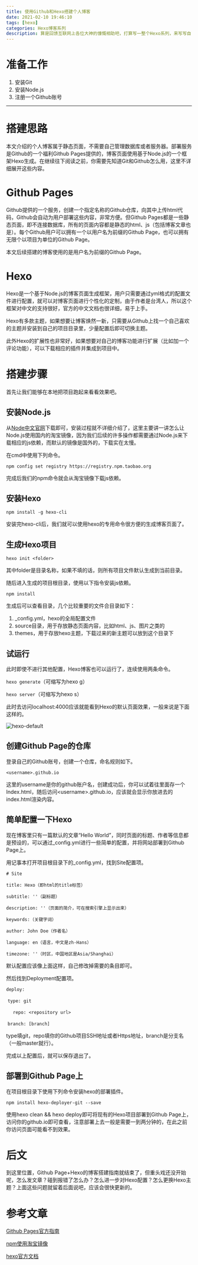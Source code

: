 ```yaml
---
title: 使用Github和Hexo搭建个人博客
date: 2021-02-10 19:46:10
tags: [hexo]
categories: Hexo博客系列
description: 算是回馈互联网上各位大神的慷慨相助吧，打算写一整个Hexo系列，来写写自己对个人博客搭建的经验
---
```


# 准备工作

1. 安装Git
2. 安装Node.js
3. 注册一个Github账号

---

# 搭建思路

本文介绍的个人博客属于静态页面，不需要自己管理数据库或者服务器。部署服务是Github的一个福利Github Pages提供的，博客页面使用基于Node.js的一个框架Hexo生成。在继续往下阅读之前，你需要先知道Git和Github怎么用，这里不详细展开这些内容。

# Github Pages

Github提供的一个服务，创建一个指定名称的Github仓库，向其中上传html代码，Github会自动为用户部署这些内容，非常方便。但Github Pages都是一些静态页面，即不连接数据库，所有的页面内容都是静态的html、js（包括博客文章也是）。每个Github用户可以拥有一个以用户名为前缀的Github Page，也可以拥有无限个以项目为单位的Github Page。

本文后续搭建的博客使用的是用户名为前缀的Github Page。

# Hexo

Hexo是一个基于Node.js的博客页面生成框架，用户只需要通过yml格式的配置文件进行配置，就可以对博客页面进行个性化的定制，由于作者是台湾人，所以这个框架对中文的支持很好，官方的中文文档也很详细，易于上手。

Hexo有多款主题，如果想要让博客焕然一新，只需要从Github上找一个自己喜欢的主题并安装到自己的项目目录里，少量配置后即可切换主题。

此外Hexo的扩展性也非常好，如果想要对自己的博客功能进行扩展（比如加一个评论功能），可以下载相应的插件并集成到项目中。

# 搭建步骤

首先让我们能够在本地把项目跑起来看看效果吧。

## 安装Node.js

从[Node中文官网](https://nodejs.org/zh-cn/)下载即可，安装过程就不详细介绍了，这里主要讲一讲怎么让Node.js使用国内的淘宝镜像，因为我们后续的许多操作都需要通过Node.js来下载相应的js依赖，而默认的镜像是国外的，下载实在太慢。

在cmd中使用下列命令。

`npm config set registry https://registry.npm.taobao.org`

完成后我们的npm命令就会从淘宝镜像下载js依赖。

## 安装Hexo

`npm install -g hexo-cli`

安装完hexo-cli后，我们就可以使用hexo的专用命令很方便的生成博客页面了。

## 生成Hexo项目

`hexo init <folder>`

其中folder是目录名称，如果不填的话，则所有项目文件默认生成到当前目录。

随后进入生成的项目根目录，使用以下指令安装js依赖。

`npm install`

生成后可以查看目录，几个比较重要的文件合目录如下：

1. _config.yml，hexo的全局配置文件
2. source目录，用于存放静态页面内容，比如html、js、图片之类的
3. themes，用于存放hexo主题，下载过来的新主题可以放到这个目录下

## 试运行

此时即使不进行其他配置，Hexo博客也可以运行了，连续使用两条命令。

`hexo generate`（可缩写为hexo g）

`hexo server`（可缩写为hexo s）

此时去访问localhost:4000应该就能看到Hexo的默认页面效果，一般来说是下面这样的。

![hexo-default](hexo-default.png)

## 创建Github Page的仓库

登录自己的Github账号，创建一个仓库，命名规则如下。

`<username>.github.io`

这里的username是你的github账户名，创建成功后，你可以试着往里面存一个Index.html，随后访问\<username\>.github.io，应该就会显示你放进去的index.html渲染内容。

## 简单配置一下Hexo

现在博客里只有一篇默认的文章“Hello World”，同时页面的标题、作者等信息都是预设的，可以通过_config.yml进行一些简单的配置，并将网站部署到Github Page上。

用记事本打开项目根目录下的_config.yml，找到Site配置项。

`# Site`

`title: Hexo（即html的title标签）`

`subtitle: ''（副标题）`

`description: ''（页面的简介，可在搜索引擎上显示出来）`

`keywords:（关键字词）`

`author: John Doe（作者名）`

`language: en（语言，中文是zh-Hans）`

`timezone: ''（时区，中国地区是Asia/Shanghai）`

默认配置应该像上面这样，自己修改掉需要的条目即可。

然后找到Deployment配置项。

`deploy:  `

​	`type: git  `

​	`	repo: <repository url>  `

​	`branch: [branch]`

type填git，repo填你的Github项目SSH地址或者Https地址，branch是分支名（一般master就行）。

完成以上配置后，就可以保存退出了。

## 部署到Github Page上

在项目根目录下使用下列命令安装hexo的部署插件。

`npm install hexo-deployer-git --save`

使用hexo clean && hexo deploy即可将现有的Hexo项目部署到Github Page上，访问你的github.io即可查看，注意部署上去一般是需要一到两分钟的，在此之前你访问页面可能看不到效果。

# 后文

到这里位置，Github Page+Hexo的博客搭建指南就结束了，但重头戏还没开始呢，怎么发文章？碰到报错了怎么办？怎么进一步对Hexo配置？怎么更换Hexo主题？上面这些问题就留着后面说吧，应该会很快更新的。

# 参考文章

[Github Pages官方指南](https://pages.github.com/)

[npm使用淘宝镜像](https://zhuanlan.zhihu.com/p/33720429)

[hexo官方文档](https://hexo.io/zh-cn/docs/)
